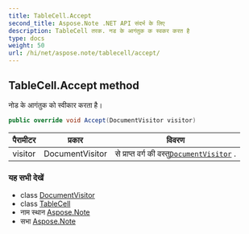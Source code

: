 ```yaml
---
title: TableCell.Accept
second_title: Aspose.Note .NET API संदर्भ के लिए
description: TableCell तरक. नड के आगंतुक क स्वकर करत है
type: docs
weight: 50
url: /hi/net/aspose.note/tablecell/accept/
---
```

## TableCell.Accept method

नोड के आगंतुक को स्वीकार करता है।

```csharp
public override void Accept(DocumentVisitor visitor)
```

| पैरामीटर | प्रकार | विवरण |
| --- | --- | --- |
| visitor | DocumentVisitor | से प्राप्त वर्ग की वस्तु[`DocumentVisitor`](../../documentvisitor/) . |

### यह सभी देखें

* class [DocumentVisitor](../../documentvisitor/)
* class [TableCell](../)
* नाम स्थान [Aspose.Note](../../tablecell/)
* सभा [Aspose.Note](../../../)


